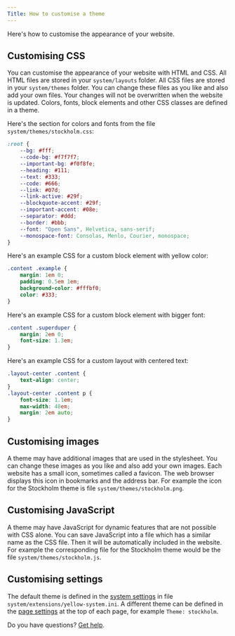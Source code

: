 ```yaml
---
Title: How to customise a theme
---
```

Here's how to customise the appearance of your website.

## Customising CSS

You can customise the appearance of your website with HTML and CSS. All HTML files are stored in your `system/layouts` folder. All CSS files are stored in your `system/themes` folder. You can change these files as you like and also add your own files. Your changes will not be overwritten when the website is updated. Colors, fonts, block elements and other CSS classes are defined in a theme.

Here's the section for colors and fonts from the file `system/themes/stockholm.css`:

``` css
:root {
    --bg: #fff;
    --code-bg: #f7f7f7;
    --important-bg: #f0f8fe;
    --heading: #111;
    --text: #333;
    --code: #666;
    --link: #07d;
    --link-active: #29f;
    --blockquote-accent: #29f;
    --important-accent: #08e;
    --separator: #ddd;
    --border: #bbb;
    --font: "Open Sans", Helvetica, sans-serif;
    --monospace-font: Consolas, Menlo, Courier, monospace;
}
```

Here's an example CSS for a custom block element with yellow color:

``` css
.content .example {
    margin: 1em 0;
    padding: 0.5em 1em;
    background-color: #fffbf0;
    color: #333;
}
```

Here's an example CSS for a custom block element with bigger font:

``` css
.content .superduper {
    margin: 2em 0;
    font-size: 1.3em;
}
```

Here's an example CSS for a custom layout with centered text:

``` css
.layout-center .content {
    text-align: center;
}
.layout-center .content p {
    font-size: 1.1em;
    max-width: 48em;
    margin: 2em auto;
}
```

## Customising images

A theme may have additional images that are used in the stylesheet. You can change these images as you like and also add your own images. Each website has a small icon, sometimes called a favicon. The web browser displays this icon in bookmarks and the address bar. For example the icon for the Stockholm theme is file `system/themes/stockholm.png`.

## Customising JavaScript

A theme may have JavaScript for dynamic features that are not possible with CSS alone. You can save JavaScript into a file which has a similar name as the CSS file. Then it will be automatically included in the website. For example the corresponding file for the Stockholm theme would be the file `system/themes/stockholm.js`.

## Customising settings

The default theme is defined in the [system settings](how-to-change-the-system#system-settings) in file `system/extensions/yellow-system.ini`. A different theme can be defined in the [page settings](how-to-change-the-system#page-settings) at the top of each page, for example `Theme: stockholm`.

Do you have questions? [Get help](.).
